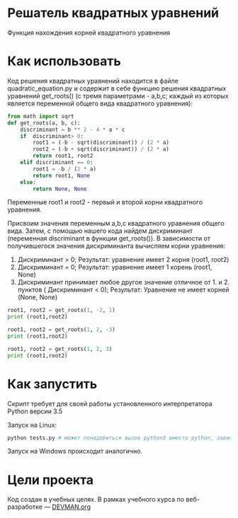 # Решатель квадратных уравнений

Функция нахождения корней квадратного уравнения

# Как использовать

Код решения квадратных уравнений находится в файле quadratic_equation.py и содержит в себе функцию решения квадратных уравнений get_roots() (с тремя параметрами - a,b,c; каждый из которых является переменной общего вида квадратного уравнения):

```python
from math import sqrt
def get_roots(a, b, c):
    discriminant = b ** 2 - 4 * a * c
    if  discriminant> 0:
        root1 = (-b - sqrt(discriminant)) / (2 * a)
        root2 = (-b + sqrt(discriminant)) / (2 * a)
        return root1, root2
    elif discriminant == 0:
        root1 = -b / (2 * a)
        return root1, None
    else:
        return None, None
 ```
 
 Переменные root1 и root2 - первый и второй корни квадратного уравнения.
 
 Присвоим значения переменным a,b,c квадратного уравнения общего вида. Затем, с помощью нашего кода найдем дискриминант (переменная discriminant в функции get_roots()). В зависимости от получившегося значения дискриминанта вычисляем корни уравнения:
 1. Дискриминант > 0; Результат: уравнение имеет 2 корня (root1, root2)
 2. Дискриминант = 0; Результат: уравнение имеет 1 корень (root1, None)
 3. Дискриминант принимает любое другое значение отличное от 1. и 2. пунктов ( Дискриминант < 0); Результат: Уравнение не имеет корней (None, None)
 
```python
root1, root2 = get_roots(1, -2, 1)
print (root1,root2)

root1, root2 = get_roots(1, 2, -3)
print (root1,root2)

root1, root2 = get_roots(1, 2, 3)
print (root1,root2)
```

# Как запустить

Скрипт требует для своей работы установленного интерпретатора Python версии 3.5

Запуск на Linux:

```bash
python tests.py # может понадобиться вызов python3 вместо python, зависит от настроек операционной системы
```

Запуск на Windows происходит аналогично.

# Цели проекта

Код создан в учебных целях. В рамках учебного курса по веб-разработке ― [DEVMAN.org](https://devman.org)
